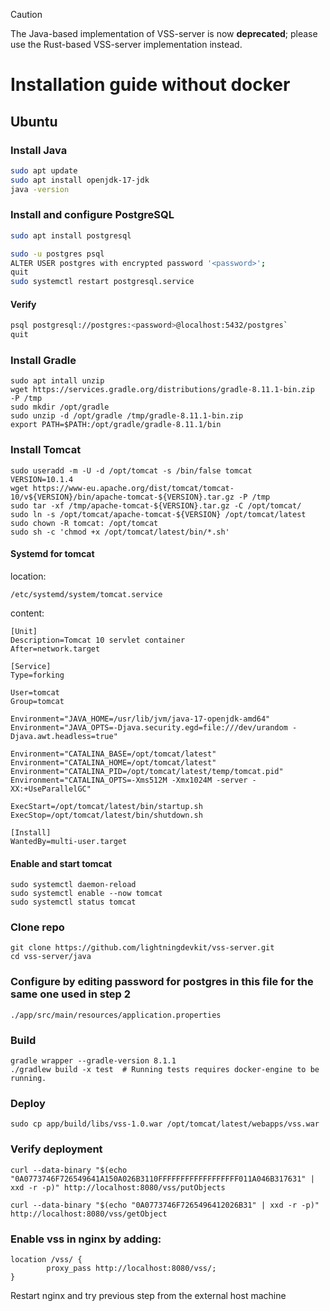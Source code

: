 > [!CAUTION]
> The Java-based implementation of VSS-server is now **deprecated**; please use the Rust-based VSS-server implementation instead.

#  Installation guide without docker

## Ubuntu

### Install Java

```sh
sudo apt update
sudo apt install openjdk-17-jdk
java -version
```

### Install and configure PostgreSQL

```sh
sudo apt install postgresql

sudo -u postgres psql
ALTER USER postgres with encrypted password '<password>';
quit
sudo systemctl restart postgresql.service
```

#### Verify
```sh
psql postgresql://postgres:<password>@localhost:5432/postgres`
quit
```

### Install Gradle

```
sudo apt intall unzip
wget https://services.gradle.org/distributions/gradle-8.11.1-bin.zip  -P /tmp
sudo mkdir /opt/gradle
sudo unzip -d /opt/gradle /tmp/gradle-8.11.1-bin.zip
export PATH=$PATH:/opt/gradle/gradle-8.11.1/bin
```

### Install Tomcat

```
sudo useradd -m -U -d /opt/tomcat -s /bin/false tomcat
VERSION=10.1.4
wget https://www-eu.apache.org/dist/tomcat/tomcat-10/v${VERSION}/bin/apache-tomcat-${VERSION}.tar.gz -P /tmp
sudo tar -xf /tmp/apache-tomcat-${VERSION}.tar.gz -C /opt/tomcat/
sudo ln -s /opt/tomcat/apache-tomcat-${VERSION} /opt/tomcat/latest
sudo chown -R tomcat: /opt/tomcat
sudo sh -c 'chmod +x /opt/tomcat/latest/bin/*.sh'
```

#### Systemd for tomcat
location:
```
/etc/systemd/system/tomcat.service
```
content:

```
[Unit]
Description=Tomcat 10 servlet container
After=network.target

[Service]
Type=forking

User=tomcat
Group=tomcat

Environment="JAVA_HOME=/usr/lib/jvm/java-17-openjdk-amd64"
Environment="JAVA_OPTS=-Djava.security.egd=file:///dev/urandom -Djava.awt.headless=true"

Environment="CATALINA_BASE=/opt/tomcat/latest"
Environment="CATALINA_HOME=/opt/tomcat/latest"
Environment="CATALINA_PID=/opt/tomcat/latest/temp/tomcat.pid"
Environment="CATALINA_OPTS=-Xms512M -Xmx1024M -server -XX:+UseParallelGC"

ExecStart=/opt/tomcat/latest/bin/startup.sh
ExecStop=/opt/tomcat/latest/bin/shutdown.sh

[Install]
WantedBy=multi-user.target
```

#### Enable and start tomcat

```
sudo systemctl daemon-reload
sudo systemctl enable --now tomcat
sudo systemctl status tomcat
```

### Clone repo
```
git clone https://github.com/lightningdevkit/vss-server.git
cd vss-server/java
```

### Configure by editing password for postgres in this file for the same one used in step 2
```
./app/src/main/resources/application.properties
```

### Build
```
gradle wrapper --gradle-version 8.1.1
./gradlew build -x test  # Running tests requires docker-engine to be running.
```

### Deploy
```
sudo cp app/build/libs/vss-1.0.war /opt/tomcat/latest/webapps/vss.war
```

### Verify deployment

```
curl --data-binary "$(echo "0A0773746F726549641A150A026B3110FFFFFFFFFFFFFFFFFF011A046B317631" | xxd -r -p)" http://localhost:8080/vss/putObjects

curl --data-binary "$(echo "0A0773746F7265496412026B31" | xxd -r -p)" http://localhost:8080/vss/getObject
```

### Enable vss in nginx by adding:
```
location /vss/ {
        proxy_pass http://localhost:8080/vss/;
}
```

Restart nginx and try previous step from the external host machine

